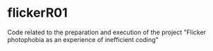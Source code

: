 # flickerR01
Code related to the preparation and execution of the project "Flicker photophobia as an experience of inefficient coding"
